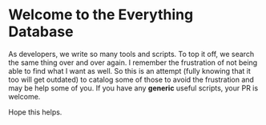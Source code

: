 # Welcome to the Everything Database

As developers, we write so many tools and scripts. To top it off, we search the same thing over and over again. I remember the frustration of not being able to find what I want as well. So this is an attempt (fully knowing that it too will get outdated) to catalog some of those to avoid the frustration and may be help some of you. If you have any **generic** useful scripts, your PR is welcome.

Hope this helps.
